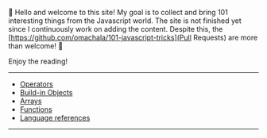 👋 Hello and welcome to this site! My goal is to collect and bring 101 interesting things from the Javascript world.
The site is not finished yet since I continuously work on adding the content. Despite this, the [https://github.com/omachala/101-javascript-tricks](Pull Requests) are more than welcome! 🙏

Enjoy the reading!

---

- [Operators](operators)
- [Build-in Objects](build-in-objects)
- [Arrays](arrays)
- [Functions](functions)
- [Language references](reference)

---
